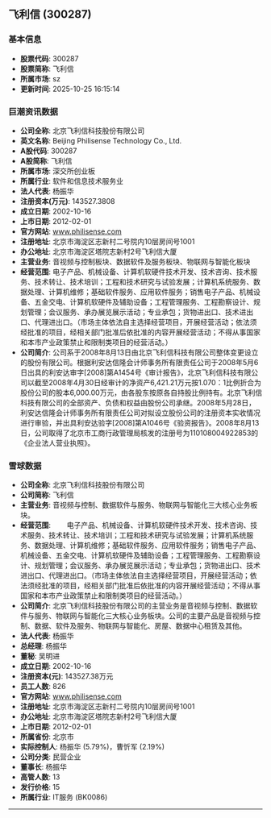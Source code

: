 ## 飞利信 (300287)

### 基本信息

- **股票代码**: 300287
- **股票简称**: 飞利信
- **所属市场**: sz
- **更新时间**: 2025-10-25 16:15:14

### 巨潮资讯数据

- **公司全称**: 北京飞利信科技股份有限公司
- **英文名称**: Beijing Philisense Technology Co., Ltd.
- **A股代码**: 300287
- **A股简称**: 飞利信
- **所属市场**: 深交所创业板
- **所属行业**: 软件和信息技术服务业
- **法人代表**: 杨振华
- **注册资本(万元)**: 143527.3808
- **成立日期**: 2002-10-16
- **上市日期**: 2012-02-01
- **官方网站**: www.philisense.com
- **注册地址**: 北京市海淀区志新村二号院内10层房间号1001
- **办公地址**: 北京市海淀区塔院志新村2号飞利信大厦
- **主营业务**: 音视频与控制板块、数据软件及服务板块、物联网与智能化板块
- **经营范围**: 电子产品、机械设备、计算机软硬件技术开发、技术咨询、技术服务、技术转让、技术培训；工程和技术研究与试验发展；计算机系统服务、数据处理、计算机维修；基础软件服务、应用软件服务；销售电子产品、机械设备、五金交电、计算机软硬件及辅助设备；工程管理服务、工程勘察设计、规划管理；会议服务、承办展览展示活动；专业承包；货物进出口、技术进出口、代理进出口。（市场主体依法自主选择经营项目，开展经营活动；依法须经批准的项目，经相关部门批准后依批准的内容开展经营活动；不得从事国家和本市产业政策禁止和限制类项目的经营活动。）
- **公司简介**: 公司系于2008年8月13日由北京飞利信科技有限公司整体变更设立的股份有限公司。根据利安达信隆会计师事务所有限责任公司于2008年5月6日出具的利安达审字[2008]第A1454号《审计报告》，北京飞利信科技有限公司以截至2008年4月30日经审计的净资产6,421.21万元按1.070：1比例折合为股份公司的股本6,000.00万元，由各股东按原各自持股比例持有。北京飞利信科技有限公司的全部资产、负债和权益由股份公司承继。2008年5月28日，利安达信隆会计师事务所有限责任公司对拟设立股份公司的注册资本实收情况进行审验，并出具利安达验字[2008]第A1046号《验资报告》。2008年8月13日，公司取得了北京市工商行政管理局核发的注册号为110108004922853的《企业法人营业执照》。

### 雪球数据

- **公司全称**: 北京飞利信科技股份有限公司
- **公司简称**: 飞利信
- **主营业务**: 音视频与控制、数据软件与服务、物联网与智能化三大核心业务板块。
- **经营范围**: 　　电子产品、机械设备、计算机软硬件技术开发、技术咨询、技术服务、技术转让、技术培训；工程和技术研究与试验发展；计算机系统服务、数据处理、计算机维修；基础软件服务、应用软件服务；销售电子产品、机械设备、五金交电、计算机软硬件及辅助设备；工程管理服务、工程勘察设计、规划管理；会议服务、承办展览展示活动；专业承包；货物进出口、技术进出口、代理进出口。（市场主体依法自主选择经营项目，开展经营活动；依法须经批准的项目，经相关部门批准后依批准的内容开展经营活动；不得从事国家和本市产业政策禁止和限制类项目的经营活动。）
- **公司简介**: 北京飞利信科技股份有限公司的主营业务是音视频与控制、数据软件与服务、物联网与智能化三大核心业务板块。公司的主要产品是音视频与控制、数据、软件及服务、物联网与智能化、房屋、数据中心租赁及其他。
- **法人代表**: 杨振华
- **总经理**: 杨振华
- **董秘**: 吴明进
- **成立日期**: 2002-10-16
- **注册资本(元)**: 143527.38万元
- **员工人数**: 826
- **官方网站**: www.philisense.com
- **注册地址**: 北京市海淀区志新村二号院内10层房间号1001
- **办公地址**: 北京市海淀区塔院志新村2号飞利信大厦
- **上市日期**: 2012-02-01
- **所属省份**: 北京市
- **实际控制人**: 杨振华 (5.79%)，曹忻军 (2.19%)
- **公司分类**: 民营企业
- **董事长**: 杨振华
- **高管人数**: 13
- **发行价格**: 15
- **所属行业**: IT服务 (BK0086)

---